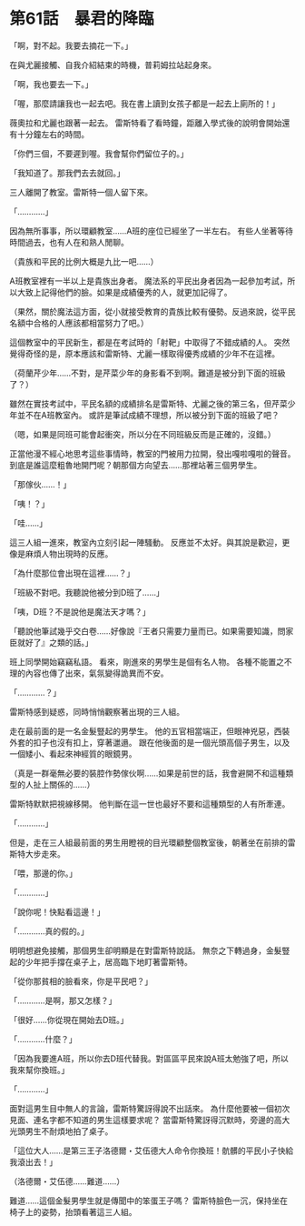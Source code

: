 # 第61話　暴君的降臨

「啊，對不起。我要去摘花一下。」

在與尤麗接觸、自我介紹結束的時機，普莉姆拉站起身來。

「啊，我也要去一下。」

「喔，那麼請讓我也一起去吧。我在書上讀到女孩子都是一起去上廁所的！」

薇奧拉和尤麗也跟著一起去。
雷斯特看了看時鐘，距離入學式後的說明會開始還有十分鐘左右的時間。

「你們三個，不要遲到喔。我會幫你們留位子的。」

「我知道了。那我們去去就回。」

三人離開了教室。雷斯特一個人留下來。

「…………」

因為無所事事，所以環顧教室……A班的座位已經坐了一半左右。
有些人坐著等待時間過去，也有人在和熟人閒聊。

（貴族和平民的比例大概是九比一吧……）

A班教室裡有一半以上是貴族出身者。
魔法系的平民出身者因為一起參加考試，所以大致上記得他們的臉。如果是成績優秀的人，就更加記得了。

（果然，關於魔法這方面，從小就接受教育的貴族比較有優勢。反過來說，從平民名額中合格的人應該都相當努力了吧。）

這個教室中的平民新生，都是在考試時的「射靶」中取得了不錯成績的人。
突然覺得奇怪的是，原本應該和雷斯特、尤麗一樣取得優秀成績的少年不在這裡。

（荷蘭芹少年……不對，是芹菜少年的身影看不到啊。難道是被分到下面的班級了？）

雖然在實技考試中，平民名額的成績排名是雷斯特、尤麗之後的第三名，但芹菜少年並不在A班教室內。
或許是筆試成績不理想，所以被分到下面的班級了吧？

（嗯，如果是同班可能會起衝突，所以分在不同班級反而是正確的，沒錯。）

正當他漫不經心地思考這些事情時，教室的門被用力拉開，發出嘎啦嘎啦的聲音。
到底是誰這麼粗魯地開門呢？朝那個方向望去……那裡站著三個男學生。

「那傢伙……！」

「咦！？」

「哇……」

這三人組一進來，教室內立刻引起一陣騷動。
反應並不太好。與其說是歡迎，更像是麻煩人物出現時的反應。

「為什麼那位會出現在這裡……？」

「班級不對吧。我聽說他被分到D班了……」

「咦，D班？不是說他是魔法天才嗎？」

「聽說他筆試幾乎交白卷……好像說『王者只需要力量而已。如果需要知識，問家臣就好了』之類的話。」

班上同學開始竊竊私語。
看來，剛進來的男學生是個有名人物。
各種不能置之不理的內容也傳了出來，氣氛變得詭異而不安。

「…………？」

雷斯特感到疑惑，同時悄悄觀察著出現的三人組。

走在最前面的是一名金髮豎起的男學生。
他的五官相當端正，但眼神兇惡，西裝外套的扣子也沒有扣上，穿著邋遢。
跟在他後面的是一個光頭高個子男生，以及一個矮小、看起來神經質的眼鏡男。

（真是一群毫無必要的裝腔作勢傢伙啊……如果是前世的話，我會避開不和這種類型的人扯上關係的……）

雷斯特默默把視線移開。
他判斷在這一世也最好不要和這種類型的人有所牽連。

「…………」

但是，走在三人組最前面的男生用瞪視的目光環顧整個教室後，朝著坐在前排的雷斯特大步走來。

「喂，那邊的你。」

「…………」

「說你呢！快點看這邊！」

「…………真的假的。」

明明想避免接觸，那個男生卻明顯是在對雷斯特說話。
無奈之下轉過身，金髮豎起的少年把手撐在桌子上，居高臨下地盯著雷斯特。

「從你那貧相的臉看來，你是平民吧？」

「…………是啊，那又怎樣？」

「很好……你從現在開始去D班。」

「…………什麼？」

「因為我要進A班，所以你去D班代替我。對區區平民來說A班太勉強了吧，所以我來幫你換班。」

「…………」

面對這男生目中無人的言論，雷斯特驚訝得說不出話來。
為什麼他要被一個初次見面、連名字都不知道的男生這樣要求呢？
當雷斯特驚訝得沉默時，旁邊的高大光頭男生不耐煩地拍了桌子。

「這位大人……是第三王子洛德爾・艾伍德大人命令你換班！骯髒的平民小子快給我滾出去！」

（洛德爾・艾伍德……難道……）

難道……這個金髮男學生就是傳聞中的笨蛋王子嗎？
雷斯特臉色一沉，保持坐在椅子上的姿勢，抬頭看著這三人組。